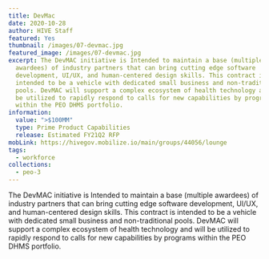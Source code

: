 ```yaml
---
title: DevMac
date: 2020-10-28
author: HIVE Staff
featured: Yes
thumbnail: /images/07-devmac.jpg
featured_image: /images/07-devmac.jpg
excerpt: The DevMAC initiative is Intended to maintain a base (multiple
  awardees) of industry partners that can bring cutting edge software
  development, UI/UX, and human-centered design skills. This contract is
  intended to be a vehicle with dedicated small business and non-traditional
  pools. DevMAC will support a complex ecosystem of health technology and will
  be utilized to rapidly respond to calls for new capabilities by programs
  within the PEO DHMS portfolio.
information:
  value: ">$100MM"
  type: Prime Product Capabilities
  release: Estimated FY21Q2 RFP
mobLink: https://hivegov.mobilize.io/main/groups/44056/lounge
tags:
  - workforce
collections:
  - peo-3
---
```

The DevMAC initiative is Intended to maintain a base (multiple awardees) of industry partners that can bring cutting edge software development, UI/UX, and human-centered design skills. This contract is intended to be a vehicle with dedicated small business and non-traditional pools. DevMAC will support a complex ecosystem of health technology and will be utilized to rapidly respond to calls for new capabilities by programs within the PEO DHMS portfolio.